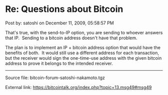 # Re: Questions about Bitcoin

Post by: satoshi on December 11, 2009, 05:58:57 PM

That's true, with the send-to-IP option, you are sending to whoever answers that IP. &nbsp;Sending to a bitcoin address doesn't have that problem.

The plan is to implement an IP + bitcoin address option that would have the benefits of both. &nbsp;It would still use a different address for each transaction, but the receiver would sign the one-time-use address with the given bitcoin address to prove it belongs to the intended receiver.

---

Source file: bitcoin-forum-satoshi-nakamoto.tgz

External link: https://bitcointalk.org/index.php?topic=13.msg49#msg49

